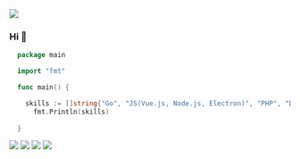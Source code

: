 <img src="https://cdn.wallpapersafari.com/59/73/Oyd3C1.gif">

### Hi 👋
```Go
  package main

  import "fmt"

  func main() {

    skills := []string{"Go", "JS(Vue.js, Node.js, Electron)", "PHP", "DOCKER", "MYSQL"}
	  fmt.Println(skills)
    
  }
```



[<img src="https://img.shields.io/badge/twitter-%231DA1F2.svg?&style=for-the-badge&logo=twitter&logoColor=white" />](https://twitter.com/EdsonDo40815240) 
[<img src="https://img.shields.io/badge/linkedin-%230077B5.svg?&style=for-the-badge&logo=linkedin&logoColor=white" />](https://www.linkedin.com/in/edson-dos-santos-bandola-768a6918a/) [<img src = "https://img.shields.io/badge/instagram-%23E4405F.svg?&style=for-the-badge&logo=instagram&logoColor=white">](https://www.instagram.com/edson.t1wre3/) [<img src = "https://img.shields.io/badge/facebook-%231877F2.svg?&style=for-the-badge&logo=facebook&logoColor=white">](https://www.facebook.com/profile.php?id=100032925097927)

